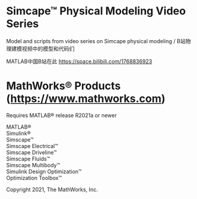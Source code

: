 # Simcape™ Physical Modeling Video Series
Model and scripts from video series on Simcape physical modeling / B站物理建模视频中的模型和代码们

MATLAB中国B站在此 https://space.bilibili.com/1768836923

# MathWorks® Products (https://www.mathworks.com)
Requires MATLAB® release R2021a or newer

MATLAB®  
Simulink®  
Simscape™  
Simscape Electrical™  
Simscape Driveline™  
Simscape Fluids™  
Simscape Multibody™  
Simulink Design Optimization™  
Optimization Toolbox™  

Copyright 2021, The MathWorks, Inc.
